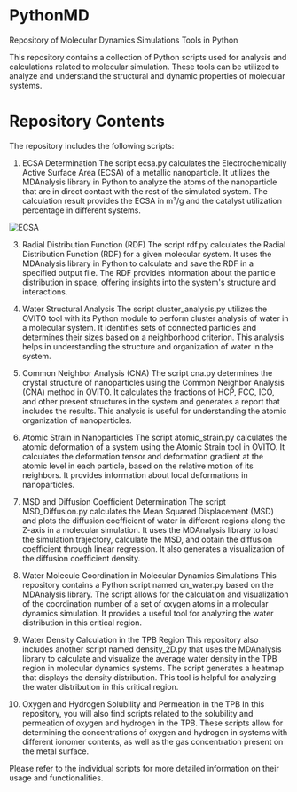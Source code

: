 # PythonMD
Repository of Molecular Dynamics Simulations Tools in Python

This repository contains a collection of Python scripts used for analysis and calculations related to molecular simulation. These tools can be utilized to analyze and understand the structural and dynamic properties of molecular systems.

# Repository Contents
The repository includes the following scripts:

1. ECSA Determination
The script ecsa.py calculates the Electrochemically Active Surface Area (ECSA) of a metallic nanoparticle. It utilizes the MDAnalysis library in Python to analyze the atoms of the nanoparticle that are in direct contact with the rest of the simulated system. The calculation result provides the ECSA in m²/g and the catalyst utilization percentage in different systems.

![ECSA](PythonMD/Images/active_area_a.png)


3. Radial Distribution Function (RDF)
The script rdf.py calculates the Radial Distribution Function (RDF) for a given molecular system. It uses the MDAnalysis library in Python to calculate and save the RDF in a specified output file. The RDF provides information about the particle distribution in space, offering insights into the system's structure and interactions.

4. Water Structural Analysis
The script cluster_analysis.py utilizes the OVITO tool with its Python module to perform cluster analysis of water in a molecular system. It identifies sets of connected particles and determines their sizes based on a neighborhood criterion. This analysis helps in understanding the structure and organization of water in the system.

5. Common Neighbor Analysis (CNA)
The script cna.py determines the crystal structure of nanoparticles using the Common Neighbor Analysis (CNA) method in OVITO. It calculates the fractions of HCP, FCC, ICO, and other present structures in the system and generates a report that includes the results. This analysis is useful for understanding the atomic organization of nanoparticles.

6. Atomic Strain in Nanoparticles
The script atomic_strain.py calculates the atomic deformation of a system using the Atomic Strain tool in OVITO. It calculates the deformation tensor and deformation gradient at the atomic level in each particle, based on the relative motion of its neighbors. It provides information about local deformations in nanoparticles.

7. MSD and Diffusion Coefficient Determination
The script MSD_Diffusion.py calculates the Mean Squared Displacement (MSD) and plots the diffusion coefficient of water in different regions along the Z-axis in a molecular simulation. It uses the MDAnalysis library to load the simulation trajectory, calculate the MSD, and obtain the diffusion coefficient through linear regression. It also generates a visualization of the diffusion coefficient density.

8. Water Molecule Coordination in Molecular Dynamics Simulations
This repository contains a Python script named cn_water.py based on the MDAnalysis library. The script allows for the calculation and visualization of the coordination number of a set of oxygen atoms in a molecular dynamics simulation. It provides a useful tool for analyzing the water distribution in this critical region.

9. Water Density Calculation in the TPB Region
This repository also includes another script named density_2D.py that uses the MDAnalysis library to calculate and visualize the average water density in the TPB region in molecular dynamics systems. The script generates a heatmap that displays the density distribution. This tool is helpful for analyzing the water distribution in this critical region.

10. Oxygen and Hydrogen Solubility and Permeation in the TPB
In this repository, you will also find scripts related to the solubility and permeation of oxygen and hydrogen in the TPB. These scripts allow for determining the concentrations of oxygen and hydrogen in systems with different ionomer contents, as well as the gas concentration present on the metal surface.

Please refer to the individual scripts for more detailed information on their usage and functionalities.
